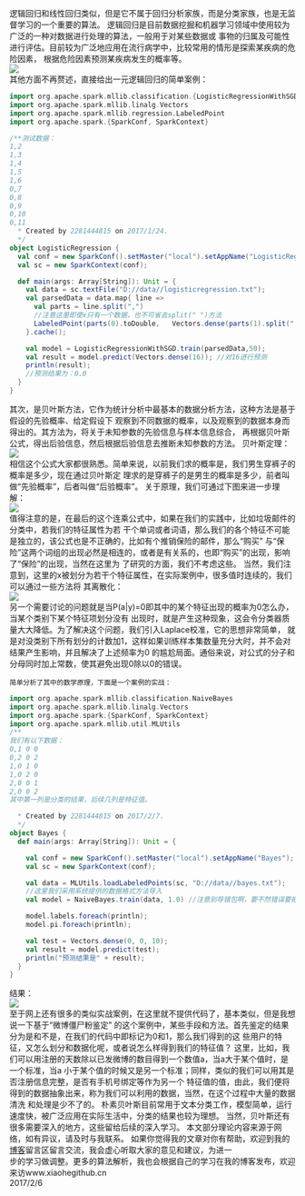    

逻辑回归和线性回归类似，但是它不属于回归分析家族，而是分类家族，也是无监督学习的一个重要的算法。
逻辑回归是目前数据挖掘和机器学习领域中使用较为广泛的一种对数据进行处理的算法，一般用于对某些数据或
事物的归属及可能性进行评估。目前较为广泛地应用在流行病学中，比较常用的情形是探索某疾病的危险因素，
根据危险因素预测某疾病发生的概率等。
</br>
![](https://github.com/woshidandan/hadoop-spark/blob/master/picture/logistics1.png)
</br>
 其他方面不再赘述，直接给出一元逻辑回归的简单案例：

```scala
import org.apache.spark.mllib.classification.{LogisticRegressionWithSGD, SVMWithSGD}
import org.apache.spark.mllib.linalg.Vectors
import org.apache.spark.mllib.regression.LabeledPoint
import org.apache.spark.{SparkConf, SparkContext}

/**测试数据：
1,2
1,3
1,4
1,5
1,6
0,7
0,8
0,9
0,10
0,11
  * Created by 2281444815 on 2017/1/24.
  */
object LogisticRegression {
  val conf = new SparkConf().setMaster("local").setAppName("LogisticRegression");
  val sc = new SparkContext(conf);

  def main(args: Array[String]): Unit = {
    val data = sc.textFile("D://data//logisticregression.txt");
    val parsedData = data.map{ line =>
      val parts = line.split(",")
      //注意这里即使x只有一个数据，也不可省去split(" ")方法
      LabeledPoint(parts(0).toDouble,   Vectors.dense(parts(1).split(" ").map(_.toDouble)));
    }.cache();

    val model = LogisticRegressionWithSGD.train(parsedData,50);
    val result = model.predict(Vectors.dense(16)); //对16进行预测
    println(result);
    //预测结果为：0.0
  }
}
```

   其次，是贝叶斯方法，它作为统计分析中最基本的数据分析方法，这种方法是基于假设的先验概率、给定假设下
观察到不同数据的概率，以及观察到的数据本身而得出的。其方法为，将关于未知参数的先验信息与样本信息综合，
再根据贝叶斯公式，得出后验信息，然后根据后验信息去推断未知参数的方法。
贝叶斯定理：
</br>
![](https://github.com/woshidandan/hadoop-spark/blob/master/picture/logistics2.png)
</br>
   相信这个公式大家都很熟悉。简单来说，以前我们求的概率是，我们男生穿裤子的概率是多少，现在通过贝叶斯定
理求的是穿裤子的是男生的概率是多少，前者叫做“先验概率”，后者叫做“后验概率”。
   关于原理，我们可通过下图来进一步理解：
</br>
![](https://github.com/woshidandan/hadoop-spark/blob/master/picture/logistics3.png)
</br>
   值得注意的是，在最后的这个连乘公式中，如果在我们的实践中，比如垃圾邮件的分类中，若我们的特征属性为若
干个单词或者词语，那么我们的各个特征不可能是独立的，该公式也是不正确的，比如有个推销保险的邮件，那么“购买”
与“保险”这两个词组的出现必然是相连的，或者是有关系的，也即“购买”的出现，影响了“保险”的出现，当然在这里为
了研究的方面，我们不考虑这些。
    当然，我们注意到，这里的x被划分为若干个特征属性，在实际案例中，很多值时连续的，我们可以通过一些方法将
其离散化：
</br>
![](https://github.com/woshidandan/hadoop-spark/blob/master/picture/logistics4.png)
</br>
    另一个需要讨论的问题就是当P(a|y)=0即其中的某个特征出现的概率为0怎么办，当某个类别下某个特征项划分没有
出现时，就是产生这种现象，这会令分类器质量大大降低。为了解决这个问题，我们引入Laplace校准，它的思想非常简单，
就是对没类别下所有划分的计数加1，这样如果训练样本集数量充分大时，并不会对结果产生影响，并且解决了上述频率为0
的尴尬局面。通俗来说，对公式的分子和分母同时加上常数，使其避免出现0除以0的错误。

    简单分析了其中的数学原理，下面是一个案例的实战：

```scala
import org.apache.spark.mllib.classification.NaiveBayes
import org.apache.spark.mllib.linalg.Vectors
import org.apache.spark.{SparkConf, SparkContext}
import org.apache.spark.mllib.util.MLUtils
/**
我们有以下数据：
0,1 0 0
0,2 0 2
1,0 1 0
1,0 2 0
2,0 0 1
2,0 0 2
其中第一列是分类的结果，后续几列是特征值。

  * Created by 2281444815 on 2017/2/7.
  */
object Bayes {
  def main(args: Array[String]): Unit = {

    val conf = new SparkConf().setMaster("local").setAppName("Bayes");
    val sc = new SparkContext(conf);

    val data = MLUtils.loadLabeledPoints(sc, "D://data//bayes.txt");
    //这里我们采用系统提供的数据格式方法导入
    val model = NaiveBayes.train(data, 1.0) //注意别导错包啊，要不然错误要把你找死。。。

    model.labels.foreach(println);
    model.pi.foreach(println);

    val test = Vectors.dense(0, 0, 10);
    val result = model.predict(test);
    println("预测结果是" + result);
  }
}
```

结果：
</br>
![](https://github.com/woshidandan/hadoop-spark/blob/master/picture/logistics5.png)
</br>
    至于网上还有很多的类似实战案例，在这里就不提供代码了，基本类似，但是我想说一下基于“微博僵尸粉鉴定”
的这个案例中，某些手段和方法。首先鉴定的结果分为是和不是，在我们的代码中即标记为0和1，那么我们得到的这
些用户的特征，又怎么划分和数据化呢，或者说怎么样得到我们的特征值？
    这里，比如，我们可以用注册的天数除以已发微博的数目得到一个数值a，当a大于某个值时，是一个标准，当a
小于某个值的时候又是另一个标准；同样，类似的我们可以用其是否注册信息完整，是否有手机号绑定等作为另一个
特征值的值，由此，我们便将得到的数据抽象出来，称为我们可以利用的数据，当然，在这个过程中大量的数据清洗
和处理是少不了的。
    朴素贝叶斯目前常用于文本分类工作，模型简单，运行速度快，被广泛应用在实际生活中，分类的结果也较为理想。
当然，贝叶斯还有很多需要深入的地方，这些留给后续的深入学习。
    本文部分理论内容来源于网络，如有异议，请及时与我联系。 
如果你觉得我的文章对你有帮助，欢迎到我的[博客](http://xiaohegithub.cn/)留言区留言交流，我会虚心听取大家的意见和建议，为进一</br>
步的学习做调整。更多的算法解析，我也会根据自己的学习在我的博客发布，欢迎来访www.xiaohegithub.cn</br>
                                 2017/2/6
